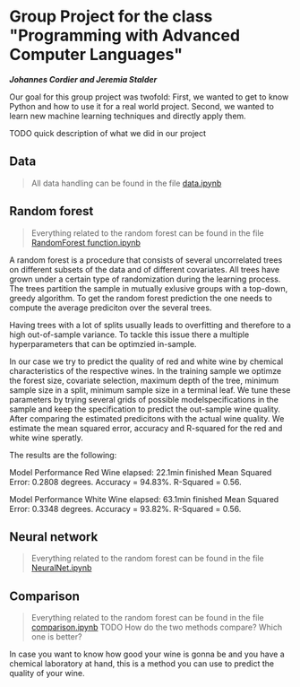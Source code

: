 # Group Project for the class "Programming with Advanced Computer Languages"
_**Johannes Cordier and Jeremia Stalder**_

Our goal for this group project was twofold: First, we wanted to get to know Python and how to use it for a real world project. Second, we wanted to learn new machine learning techniques and directly apply them.

TODO quick description of what we did in our project

## Data
> All data handling can be found in the file [data.ipynb](https://github.com/jere24/advanced-programming/blob/master/data_cleaning.ipynb)


## Random forest
> Everything related to the random forest can be found in the file [RandomForest function.ipynb](https://github.com/jere24/advanced-programming/blob/master/RandomForest%20function.ipynb)

A random forest is a procedure that consists of several uncorrelated trees on different subsets of the data and of different covariates. 
All trees have grown under a certain type of randomization during the learning process. 
The trees partition the sample in mutually exlusive groups with a top-down, greedy algorithm. 
To get the random forest prediction the one needs to compute the average prediciton over the several trees. 

Having trees with a lot of splits usually leads to overfitting and therefore to a high out-of-sample variance. 
To tackle this issue there a multiple hyperparameters that can be optimzied in-sample.

In our case we try to predict the quality of red and white wine by chemical characteristics of the respective wines. 
In the training sample we optimze the forest size, covariate selection, maximum depth of the tree, minimum sample size in a split, minimum sample size in a terminal leaf.
We tune these parameters by trying several grids of possible modelspecifications in the sample and keep the specification to predict the out-sample wine quality. 
After comparing the estimated predicitons with the actual wine quality. We estimate the mean squared error, accuracy and R-squared for the red and white wine speratly. 

The results are the following:

Model Performance Red Wine
elapsed: 22.1min finished
Mean Squared Error: 0.2808 degrees.
Accuracy = 94.83%.
R-Squared = 0.56.

Model Performance White Wine
elapsed: 63.1min finished
Mean Squared Error: 0.3348 degrees.
Accuracy = 93.82%.
R-Squared = 0.56.

## Neural network
> Everything related to the random forest can be found in the file [NeuralNet.ipynb]()

## Comparison
> Everything related to the random forest can be found in the file [comparison.ipynb]()
TODO How do the two methods compare? Which one is better? 

In case you want to know how good your wine is gonna be and you have a chemical laboratory at hand, this is a method you can use to predict the quality of your wine.
